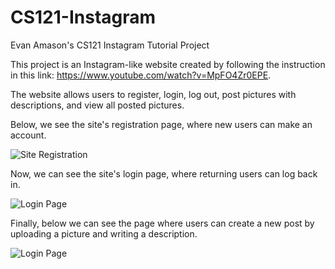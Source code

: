 # CS121-Instagram
Evan Amason's CS121 Instagram Tutorial Project

This project is an Instagram-like website created by following the instruction in this link: https://www.youtube.com/watch?v=MpFO4Zr0EPE.

The website allows users to register, login, log out, post pictures with descriptions, and view all posted pictures.

Below, we see the site's registration page, where new users can make an account.

![Site Registration](Documentation_Pictures/Registration_Screenshot)

Now, we can see the site's login page, where returning users can log back in.

![Login Page](Documentation_Pictures/Login_Screenshot)

Finally, below we can see the page where users can create a new post by uploading a picture and writing a description.

![Login Page](Documentation_Pictures/New_Post_Screenshot)

